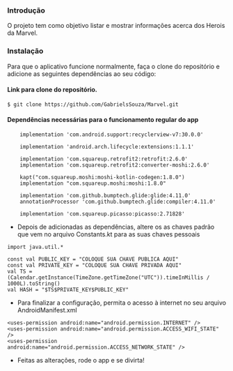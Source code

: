 ### Introdução

O projeto tem como objetivo listar e mostrar informações acerca dos Herois da Marvel.

### Instalação
Para que o aplicativo funcione normalmente, faça o clone do repositório e adicione as seguintes dependências ao seu código:

#### Link para clone do repositório.
```
$ git clone https://github.com/GabrielsSouza/Marvel.git
```

#### Dependências necessárias para o funcionamento regular do app
```
    implementation 'com.android.support:recyclerview-v7:30.0.0'

    implementation 'android.arch.lifecycle:extensions:1.1.1'

    implementation 'com.squareup.retrofit2:retrofit:2.6.0'
    implementation 'com.squareup.retrofit2:converter-moshi:2.6.0'

    kapt("com.squareup.moshi:moshi-kotlin-codegen:1.8.0")
    implementation "com.squareup.moshi:moshi:1.8.0"

    implementation 'com.github.bumptech.glide:glide:4.11.0'
    annotationProcessor 'com.github.bumptech.glide:compiler:4.11.0'

    implementation 'com.squareup.picasso:picasso:2.71828'
 ```

* Depois de adicionadas as dependências, altere os as chaves padrão que vem no arquivo Constants.kt para as suas chaves pessoais
```
import java.util.*

const val PUBLIC_KEY = "COLOQUE SUA CHAVE PUBLICA AQUI"
const val PRIVATE_KEY = "COLOQUE SUA CHAVE PRIVADA AQUI"
val TS = (Calendar.getInstance(TimeZone.getTimeZone("UTC")).timeInMillis / 1000L).toString()
val HASH = "$TS$PRIVATE_KEY$PUBLIC_KEY"
```

* Para finalizar a configuração, permita o acesso à internet no seu arquivo AndroidManifest.xml
```
<uses-permission android:name="android.permission.INTERNET" />
<uses-permission android:name="android.permission.ACCESS_WIFI_STATE" />
<uses-permission android:name="android.permission.ACCESS_NETWORK_STATE" />
```

* Feitas as alterações, rode o app e se divirta!
